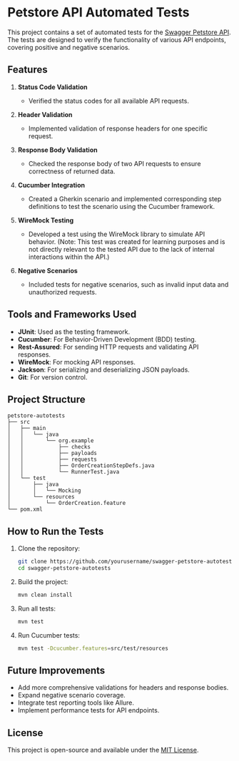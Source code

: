 # Petstore API Automated Tests

This project contains a set of automated tests for the [Swagger Petstore API](https://petstore.swagger.io/). The tests are designed to verify the functionality of various API endpoints, covering positive and negative scenarios.

## Features

1. **Status Code Validation**

   - Verified the status codes for all available API requests.

2. **Header Validation**

   - Implemented validation of response headers for one specific request.

3. **Response Body Validation**

   - Checked the response body of two API requests to ensure correctness of returned data.

4. **Cucumber Integration**

   - Created a Gherkin scenario and implemented corresponding step definitions to test the scenario using the Cucumber framework.

5. **WireMock Testing**

   - Developed a test using the WireMock library to simulate API behavior. (Note: This test was created for learning purposes and is not directly relevant to the tested API due to the lack of internal interactions within the API.)

6. **Negative Scenarios**

   - Included tests for negative scenarios, such as invalid input data and unauthorized requests.

## Tools and Frameworks Used

- **JUnit**: Used as the testing framework.
- **Cucumber**: For Behavior-Driven Development (BDD) testing.
- **Rest-Assured**: For sending HTTP requests and validating API responses.
- **WireMock**: For mocking API responses.
- **Jackson**: For serializing and deserializing JSON payloads.
- **Git**: For version control.

## Project Structure

```
petstore-autotests
├── src
│   ├── main
│   │   └── java
│   │       └── org.example
│   │           ├── checks
│   │           ├── payloads
│   │           ├── requests
│   │           ├── OrderCreationStepDefs.java
│   │           └── RunnerTest.java
│   └── test
│       ├── java
│       │   └── Mocking
│       └── resources
│           └── OrderCreation.feature
└── pom.xml
```

## How to Run the Tests

1. Clone the repository:

   ```bash
   git clone https://github.com/yourusername/swagger-petstore-autotests.git
   cd swagger-petstore-autotests
   ```

2. Build the project:

   ```bash
   mvn clean install
   ```

3. Run all tests:

   ```bash
   mvn test
   ```

4. Run Cucumber tests:

   ```bash
   mvn test -Dcucumber.features=src/test/resources
   ```

## Future Improvements

- Add more comprehensive validations for headers and response bodies.
- Expand negative scenario coverage.
- Integrate test reporting tools like Allure.
- Implement performance tests for API endpoints.

## License

This project is open-source and available under the [MIT License](LICENSE).

